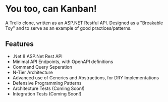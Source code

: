 # You too, can Kanban!

A Trello clone, written as an ASP.NET Restful API.
Designed as a "Breakable Toy" and to serve as an example of good practices/patterns.

## Features

- .Net 8 ASP.Net Rest API
- Minimal API Endpoints, with OpenAPI definitions
- Command Query Seperation
- N-Tier Architecture
- Advanced use of Generics and Abstractions, for DRY Implementations
- Defensive Programming Patterns
- Architecture Tests (Coming Soon!)
- Integration Tests (Coming Soon!)
